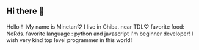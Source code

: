 ## Hi there 👋

<!--
**minetan1229/minetan1229**  is a ✨ _special_ ✨ repository because its `README.md` (this file) appears on your GitHub profile.

Here are some ideas to get you started:

- 🌱 I’m currently learning ... tapescript
-->

Hello！
My name is Minetan♡
I live in Chiba. near TDL♡
favorite food: NeRds.
favorite language : python and javascript
I'm beginner developer! 
I wish very kind top level programmer in this world!
